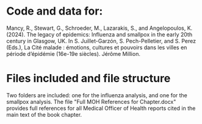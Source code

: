 # Code and data for:

Mancy, R., Stewart, G., Schroeder, M., Lazarakis, S., and Angelopoulos, K. (2024). The legacy of epidemics: Influenza and smallpox in the early 20th century in Glasgow, UK. In S. Juillet-Garzón, S. Pech-Pelletier, and S. Perez (Eds.), La Cité malade : émotions, cultures et pouvoirs dans les villes en période d’épidémie (16e-19e siècles). Jérôme Million.

# Files included and file structure
Two folders are included: one for the influenza analysis, and one for the smallpox analysis. The file "Full MOH References for Chapter.docx" provides full references for all Medical Officer of Health reports cited in the main text of the book chapter.